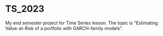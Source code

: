 # TS_2023

My end semester project for Time Series lesson. The topic is "Estimating Value-at-Risk of a portfolio with GARCH-family models". 
